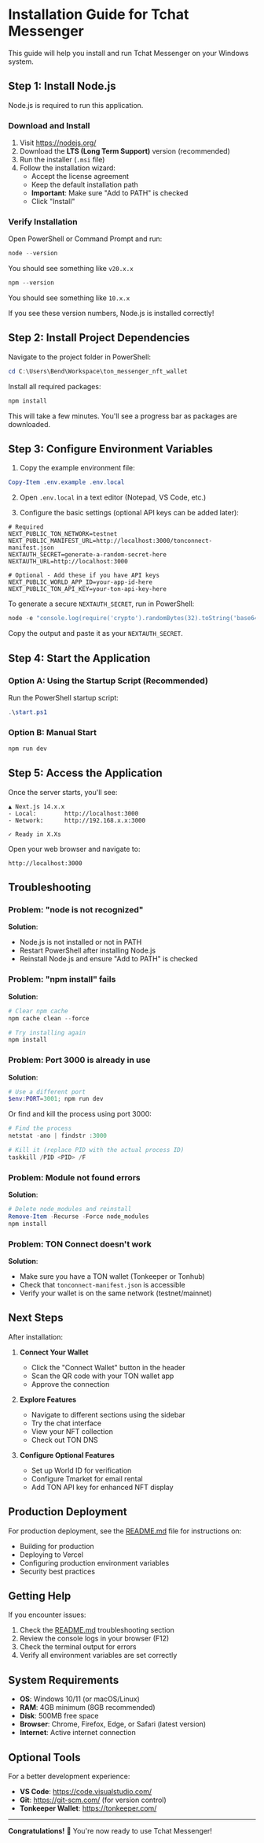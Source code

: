 # Installation Guide for Tchat Messenger

This guide will help you install and run Tchat Messenger on your Windows system.

## Step 1: Install Node.js

Node.js is required to run this application.

### Download and Install

1. Visit https://nodejs.org/
2. Download the **LTS (Long Term Support)** version (recommended)
3. Run the installer (`.msi` file)
4. Follow the installation wizard:
   - Accept the license agreement
   - Keep the default installation path
   - **Important**: Make sure "Add to PATH" is checked
   - Click "Install"

### Verify Installation

Open PowerShell or Command Prompt and run:

```powershell
node --version
```

You should see something like `v20.x.x`

```powershell
npm --version
```

You should see something like `10.x.x`

If you see these version numbers, Node.js is installed correctly!

## Step 2: Install Project Dependencies

Navigate to the project folder in PowerShell:

```powershell
cd C:\Users\Bend\Workspace\ton_messenger_nft_wallet
```

Install all required packages:

```powershell
npm install
```

This will take a few minutes. You'll see a progress bar as packages are downloaded.

## Step 3: Configure Environment Variables

1. Copy the example environment file:

```powershell
Copy-Item .env.example .env.local
```

2. Open `.env.local` in a text editor (Notepad, VS Code, etc.)

3. Configure the basic settings (optional API keys can be added later):

```env
# Required
NEXT_PUBLIC_TON_NETWORK=testnet
NEXT_PUBLIC_MANIFEST_URL=http://localhost:3000/tonconnect-manifest.json
NEXTAUTH_SECRET=generate-a-random-secret-here
NEXTAUTH_URL=http://localhost:3000

# Optional - Add these if you have API keys
NEXT_PUBLIC_WORLD_APP_ID=your-app-id-here
NEXT_PUBLIC_TON_API_KEY=your-ton-api-key-here
```

To generate a secure `NEXTAUTH_SECRET`, run in PowerShell:

```powershell
node -e "console.log(require('crypto').randomBytes(32).toString('base64'))"
```

Copy the output and paste it as your `NEXTAUTH_SECRET`.

## Step 4: Start the Application

### Option A: Using the Startup Script (Recommended)

Run the PowerShell startup script:

```powershell
.\start.ps1
```

### Option B: Manual Start

```powershell
npm run dev
```

## Step 5: Access the Application

Once the server starts, you'll see:

```
▲ Next.js 14.x.x
- Local:        http://localhost:3000
- Network:      http://192.168.x.x:3000

✓ Ready in X.Xs
```

Open your web browser and navigate to:

```
http://localhost:3000
```

## Troubleshooting

### Problem: "node is not recognized"

**Solution**: 
- Node.js is not installed or not in PATH
- Restart PowerShell after installing Node.js
- Reinstall Node.js and ensure "Add to PATH" is checked

### Problem: "npm install" fails

**Solution**:
```powershell
# Clear npm cache
npm cache clean --force

# Try installing again
npm install
```

### Problem: Port 3000 is already in use

**Solution**:
```powershell
# Use a different port
$env:PORT=3001; npm run dev
```

Or find and kill the process using port 3000:
```powershell
# Find the process
netstat -ano | findstr :3000

# Kill it (replace PID with the actual process ID)
taskkill /PID <PID> /F
```

### Problem: Module not found errors

**Solution**:
```powershell
# Delete node_modules and reinstall
Remove-Item -Recurse -Force node_modules
npm install
```

### Problem: TON Connect doesn't work

**Solution**:
- Make sure you have a TON wallet (Tonkeeper or Tonhub)
- Check that `tonconnect-manifest.json` is accessible
- Verify your wallet is on the same network (testnet/mainnet)

## Next Steps

After installation:

1. **Connect Your Wallet**
   - Click the "Connect Wallet" button in the header
   - Scan the QR code with your TON wallet app
   - Approve the connection

2. **Explore Features**
   - Navigate to different sections using the sidebar
   - Try the chat interface
   - View your NFT collection
   - Check out TON DNS

3. **Configure Optional Features**
   - Set up World ID for verification
   - Configure Tmarket for email rental
   - Add TON API key for enhanced NFT display

## Production Deployment

For production deployment, see the [README.md](./README.md) file for instructions on:
- Building for production
- Deploying to Vercel
- Configuring production environment variables
- Security best practices

## Getting Help

If you encounter issues:

1. Check the [README.md](./README.md) troubleshooting section
2. Review the console logs in your browser (F12)
3. Check the terminal output for errors
4. Verify all environment variables are set correctly

## System Requirements

- **OS**: Windows 10/11 (or macOS/Linux)
- **RAM**: 4GB minimum (8GB recommended)
- **Disk**: 500MB free space
- **Browser**: Chrome, Firefox, Edge, or Safari (latest version)
- **Internet**: Active internet connection

## Optional Tools

For a better development experience:

- **VS Code**: https://code.visualstudio.com/
- **Git**: https://git-scm.com/ (for version control)
- **Tonkeeper Wallet**: https://tonkeeper.com/

---

**Congratulations!** 🎉 You're now ready to use Tchat Messenger!

